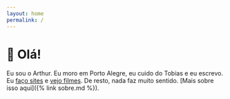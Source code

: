 ```yaml
---
layout: home
permalink: /
---
```


# 👋 Olá!

Eu sou o Arthur. Eu moro em Porto Alegre, eu cuido do Tobias e eu escrevo. Eu [faço sites](https://github.com/arthrfrts/) e [vejo filmes](https://letterboxd.com/arthrfrts). De resto, nada faz muito sentido. [Mais sobre isso aqui]({% link sobre.md %}).
